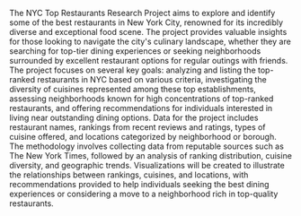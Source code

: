 The NYC Top Restaurants Research Project aims to explore and identify some of the best restaurants in New York City, renowned for its incredibly diverse and exceptional food scene. The project provides valuable insights for those looking to navigate the city's culinary landscape, whether they are searching for top-tier dining experiences or seeking neighborhoods surrounded by excellent restaurant options for regular outings with friends. The project focuses on several key goals: analyzing and listing the top-ranked restaurants in NYC based on various criteria, investigating the diversity of cuisines represented among these top establishments, assessing neighborhoods known for high concentrations of top-ranked restaurants, and offering recommendations for individuals interested in living near outstanding dining options. Data for the project includes restaurant names, rankings from recent reviews and ratings, types of cuisine offered, and locations categorized by neighborhood or borough. The methodology involves collecting data from reputable sources such as The New York Times, followed by an analysis of ranking distribution, cuisine diversity, and geographic trends. Visualizations will be created to illustrate the relationships between rankings, cuisines, and locations, with recommendations provided to help individuals seeking the best dining experiences or considering a move to a neighborhood rich in top-quality restaurants.

